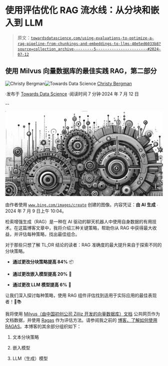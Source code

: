 # 使用评估优化 RAG 流水线：从分块和嵌入到 LLM

> 原文：[`towardsdatascience.com/using-evaluations-to-optimize-a-rag-pipeline-from-chunkings-and-embeddings-to-llms-40e5ed6033b8?source=collection_archive---------5-----------------------#2024-07-12`](https://towardsdatascience.com/using-evaluations-to-optimize-a-rag-pipeline-from-chunkings-and-embeddings-to-llms-40e5ed6033b8?source=collection_archive---------5-----------------------#2024-07-12)

## 使用 Milvus 向量数据库的最佳实践 RAG，第二部分

[](https://medium.com/@christybergman?source=post_page---byline--40e5ed6033b8--------------------------------)![Christy Bergman](https://medium.com/@christybergman?source=post_page---byline--40e5ed6033b8--------------------------------)[](https://towardsdatascience.com/?source=post_page---byline--40e5ed6033b8--------------------------------)![Towards Data Science](https://towardsdatascience.com/?source=post_page---byline--40e5ed6033b8--------------------------------) [Christy Bergman](https://medium.com/@christybergman?source=post_page---byline--40e5ed6033b8--------------------------------)

·发布于 [Towards Data Science](https://towardsdatascience.com/?source=post_page---byline--40e5ed6033b8--------------------------------) ·阅读时间 7 分钟·2024 年 7 月 12 日

--

![](img/b8ef251d4f0bd38f28fc612832fb483c.png)

由作者使用 [`www.bing.com/images/create`](https://www.bing.com/images/create) 创建的图像。内容凭证：**由 AI 生成** ∙ 2024 年 7 月 9 日上午 10:04。

检索增强生成（RAG）是一种在 AI 驱动的聊天机器人中使用自身数据的有用技术。在这篇博客文章中，我将介绍三种关键策略，帮助你从 RAG 中获得最大收益，并评估每种策略，找出最佳组合。

对于那些只想了解 TL;DR 结论的读者：RAG 准确度的最大提升来自于探索不同的分块策略。

+   **通过更改分块策略提高 84%** 📦

+   **通过更改嵌入模型提高 20%** 🤖

+   **通过更改 LLM 模型提高 6%** 🧪

让我们深入探讨每种策略，使用 RAG 组件评估找到适用于实际应用的最佳表现者！🚀📚

我将使用 [Milvus（由中国初创公司 Zilliz 开发的向量数据库）文档](https://milvus.io/docs) 公共网页作为文档数据，并使用 [Ragas](https://github.com/explodinggradients/ragas) 作为评估方法。请参阅我之前的 [博客，了解如何使用 RAGAS](https://medium.com/towards-data-science/rag-evaluation-using-ragas-4645a4c6c477)。本博客的其余部分组织如下：

1.  文本分块策略

1.  嵌入模型

1.  LLM（生成）模型
